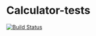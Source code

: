 # Calculator-tests
[![Build Status](https://travis-ci.org/yakovlevavaleria/Calculator-testing.svg?branch=master)](https://travis-ci.org/yakovlevavaleria/Calculator-testing)
